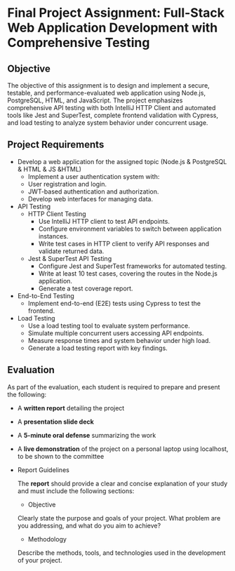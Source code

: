 # **Final Project Assignment: Full-Stack Web Application Development with Comprehensive Testing**

## **Objective**

The objective of this assignment is to design and implement a secure, testable, and performance-evaluated web 
application using Node.js, PostgreSQL, HTML, and JavaScript. The project emphasizes comprehensive API testing with 
both IntelliJ HTTP Client and automated tools like Jest and SuperTest, complete frontend validation with Cypress, 
and load testing to analyze system behavior under concurrent usage.

## **Project Requirements**

* Develop a web application for the assigned topic (Node.js & PostgreSQL & HTML & JS &HTML)
  * Implement a user authentication system with:
  * User registration and login.
  * JWT-based authentication and authorization.
  * Develop web interfaces for managing data.
* API Testing 
  * HTTP Client Testing
     * Use IntelliJ HTTP client to test API endpoints.
     * Configure environment variables to switch between application instances.
     * Write test cases in HTTP client to verify API responses and validate returned data.
  * Jest & SuperTest API Testing
     * Configure Jest and SuperTest frameworks for automated testing.
     * Write at least 10 test cases, covering the routes in the Node.js application.
     * Generate a test coverage report.
* End-to-End Testing
   * Implement end-to-end (E2E) tests using Cypress to test the frontend.
* Load Testing
   * Use a load testing tool to evaluate system performance.
   * Simulate multiple concurrent users accessing API endpoints.
   * Measure response times and system behavior under high load.
   * Generate a load testing report with key findings.

## **Evaluation**

As part of the evaluation, each student is required to prepare and present the following:

- A **written report** detailing the project
- A **presentation slide deck**
- A **5-minute oral defense** summarizing the work
- A **live demonstration** of the project on a personal laptop using localhost, to be shown to the committee

- Report Guidelines

  The **report** should provide a clear and concise explanation of your study and must include the following sections:

  * Objective

  Clearly state the purpose and goals of your project. What problem are you addressing, and what do you aim to achieve?

  * Methodology

  Describe the methods, tools, and technologies used in the development of your project.
